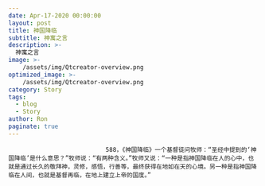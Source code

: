 ```yaml
---
date: Apr-17-2020 00:00:00
layout: post
title: 神国降临
subtitle: 神寓之言
description: >-
  神寓之言
image: >-
    /assets/img/Qtcreator-overview.png
optimized_image: >-
    /assets/img/Qtcreator-overview.png
category: Story
tags:
  - blog
  - Story
author: Ron
paginate: true
---
```


							　　588，《神国降临》一个基督徒问牧师：“圣经中提到的‘神国降临’是什么意思？”牧师说：“有两种含义。”牧师又说：“一种是指神国降临在人的心中，也就是通过长久的敬拜神，灵修，感悟，行善等，最终获得在地如在天的心境。另一种是指神国降临在人间，也就是基督再临，在地上建立上帝的国度。”
							
							
						
